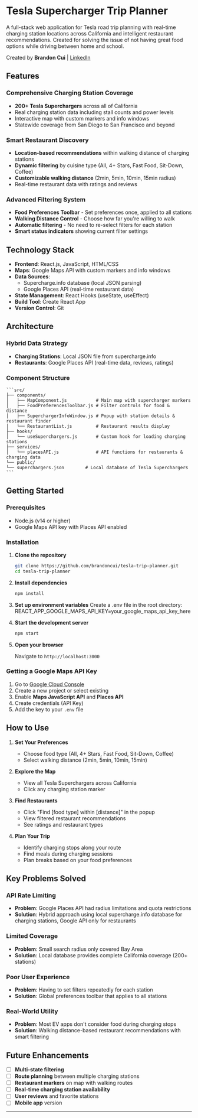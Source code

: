 # Tesla Supercharger Trip Planner

A full-stack web application for Tesla road trip planning with real-time charging station locations across California and intelligent restaurant recommendations.
Created for solving the issue of not having great food options while driving between home and school.

Created by **Brandon Cui** | [LinkedIn](https://linkedin.com/in/brandoncui)

## Features

### **Comprehensive Charging Station Coverage**
- **200+ Tesla Superchargers** across all of California
- Real charging station data including stall counts and power levels
- Interactive map with custom markers and info windows
- Statewide coverage from San Diego to San Francisco and beyond

### **Smart Restaurant Discovery**
- **Location-based recommendations** within walking distance of charging stations
- **Dynamic filtering** by cuisine type (All, 4+ Stars, Fast Food, Sit-Down, Coffee)
- **Customizable walking distance** (2min, 5min, 10min, 15min radius)
- Real-time restaurant data with ratings and reviews

### **Advanced Filtering System**
- **Food Preferences Toolbar** - Set preferences once, applied to all stations
- **Walking Distance Control** - Choose how far you're willing to walk
- **Automatic filtering** - No need to re-select filters for each station
- **Smart status indicators** showing current filter settings

## Technology Stack

- **Frontend**: React.js, JavaScript, HTML/CSS
- **Maps**: Google Maps API with custom markers and info windows
- **Data Sources**: 
  - Supercharge.info database (local JSON parsing)
  - Google Places API (real-time restaurant data)
- **State Management**: React Hooks (useState, useEffect)
- **Build Tool**: Create React App
- **Version Control**: Git

## Architecture

### **Hybrid Data Strategy**
- **Charging Stations**: Local JSON file from supercharge.info
- **Restaurants**: Google Places API (real-time data, reviews, ratings)

### **Component Structure**
    ```src/
    ├── components/
    │   ├── MapComponent.js           # Main map with supercharger markers
    │   ├── FoodPreferencesToolbar.js # Filter controls for food & distance
    │   ├── SuperchargerInfoWindow.js # Popup with station details & restaurant finder
    │   └── RestaurantList.js         # Restaurant results display
    ├── hooks/
    │   └── useSuperchargers.js       # Custom hook for loading charging stations
    ├── services/
    │   └── placesAPI.js              # API functions for restaurants & charging data
    └── public/
    └── superchargers.json        # Local database of Tesla Superchargers
    ```

## Getting Started

### **Prerequisites**
- Node.js (v14 or higher)
- Google Maps API key with Places API enabled

### **Installation**

1. **Clone the repository**
    ```bash
    git clone https://github.com/brandoncui/tesla-trip-planner.git
    cd tesla-trip-planner

2. **Install dependencies**
    ```bash
    npm install

3. **Set up environment variables** Create a .env file in the root directory:
    REACT_APP_GOOGLE_MAPS_API_KEY=your_google_maps_api_key_here

4. **Start the development server**
    ```bash
    npm start

5. **Open your browser**
   
   Navigate to `http://localhost:3000`

### **Getting a Google Maps API Key**

1. Go to [Google Cloud Console](https://console.cloud.google.com/)
2. Create a new project or select existing
3. Enable **Maps JavaScript API** and **Places API**
4. Create credentials (API Key)
5. Add the key to your `.env` file

## How to Use

1. **Set Your Preferences**
   - Choose food type (All, 4+ Stars, Fast Food, Sit-Down, Coffee)
   - Select walking distance (2min, 5min, 10min, 15min)

2. **Explore the Map**
   - View all Tesla Superchargers across California
   - Click any charging station marker

3. **Find Restaurants**
   - Click "Find [food type] within [distance]" in the popup
   - View filtered restaurant recommendations
   - See ratings and restaurant types

4. **Plan Your Trip**
   - Identify charging stops along your route
   - Find meals during charging sessions
   - Plan breaks based on your food preferences

## Key Problems Solved

### **API Rate Limiting**
- **Problem**: Google Places API had radius limitations and quota restrictions
- **Solution**: Hybrid approach using local supercharge.info database for charging stations, Google API only for restaurants

### **Limited Coverage**
- **Problem**: Small search radius only covered Bay Area
- **Solution**: Local database provides complete California coverage (200+ stations)

### **Poor User Experience**
- **Problem**: Having to set filters repeatedly for each station
- **Solution**: Global preferences toolbar that applies to all stations

### **Real-World Utility**
- **Problem**: Most EV apps don't consider food during charging stops
- **Solution**: Walking distance-based restaurant recommendations with smart filtering

## Future Enhancements

- [ ] **Multi-state filtering**
- [ ] **Route planning** between multiple charging stations
- [ ] **Restaurant markers** on map with walking routes
- [ ] **Real-time charging station availability**
- [ ] **User reviews** and favorite stations
- [ ] **Mobile app** version

---